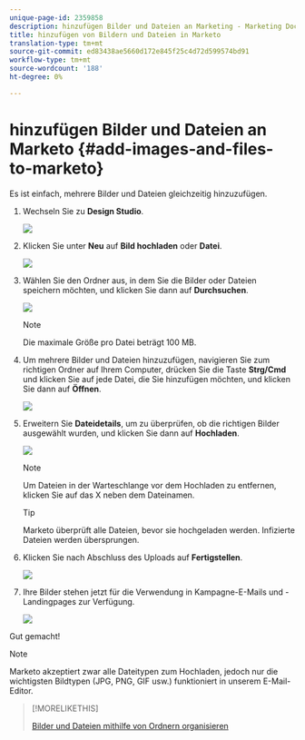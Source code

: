 ```yaml
---
unique-page-id: 2359858
description: hinzufügen Bilder und Dateien an Marketing - Marketing Docs - Produktdokumentation
title: hinzufügen von Bildern und Dateien in Marketo
translation-type: tm+mt
source-git-commit: ed83438ae5660d172e845f25c4d72d599574bd91
workflow-type: tm+mt
source-wordcount: '188'
ht-degree: 0%

---
```



# hinzufügen Bilder und Dateien an Marketo {#add-images-and-files-to-marketo}

Es ist einfach, mehrere Bilder und Dateien gleichzeitig hinzuzufügen.

1. Wechseln Sie zu **Design Studio**.

   ![](assets/designstudio.png)

1. Klicken Sie unter **Neu** auf **Bild hochladen** oder **Datei**.

   ![](assets/image2014-9-15-18-3a5-3a33.png)

1. Wählen Sie den Ordner aus, in dem Sie die Bilder oder Dateien speichern möchten, und klicken Sie dann auf **Durchsuchen**.

   ![](assets/image2014-9-15-18-3a6-3a21.png)

   >[!NOTE]
   >
   >Die maximale Größe pro Datei beträgt 100 MB.

1. Um mehrere Bilder und Dateien hinzuzufügen, navigieren Sie zum richtigen Ordner auf Ihrem Computer, drücken Sie die Taste **Strg/Cmd** und klicken Sie auf jede Datei, die Sie hinzufügen möchten, und klicken Sie dann auf **Öffnen**.

   ![](assets/image2014-9-15-18-3a6-3a58.png)

1. Erweitern Sie **Dateidetails**, um zu überprüfen, ob die richtigen Bilder ausgewählt wurden, und klicken Sie dann auf **Hochladen**.

   ![](assets/image2014-9-15-18-3a7-3a22.png)

   >[!NOTE]
   >
   >Um Dateien in der Warteschlange vor dem Hochladen zu entfernen, klicken Sie auf das X neben dem Dateinamen.

   >[!TIP]
   >
   >Marketo überprüft alle Dateien, bevor sie hochgeladen werden. Infizierte Dateien werden übersprungen.

1. Klicken Sie nach Abschluss des Uploads auf **Fertigstellen**.

   ![](assets/image2014-9-15-18-3a8-3a34.png)

1. Ihre Bilder stehen jetzt für die Verwendung in Kampagne-E-Mails und -Landingpages zur Verfügung.

   ![](assets/image2014-9-15-18-3a8-3a45.png)

Gut gemacht!

>[!NOTE]
>
>Marketo akzeptiert zwar alle Dateitypen zum Hochladen, jedoch nur die wichtigsten Bildtypen (JPG, PNG, GIF usw.) funktioniert in unserem E-Mail-Editor.

>[!MORELIKETHIS]
>
>[Bilder und Dateien mithilfe von Ordnern organisieren](/help/marketo/product-docs/demand-generation/images-and-files/organize-your-images-and-files-using-folders.md)
